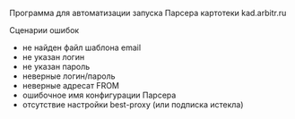 ﻿Программа для автоматизации запуска Парсера картотеки kad.arbitr.ru

Сценарии ошибок
- не найден файл шаблона email
- не указан логин
- не указан пароль
- неверные логин/пароль
- неверные адресат FROM
- ошибочное имя конфигурации Парсера
- отсутствие настройки best-proxy (или подписка истекла)